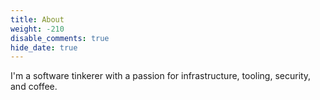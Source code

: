 ```yaml
---
title: About
weight: -210
disable_comments: true
hide_date: true
---
```


I'm a software tinkerer with a passion for infrastructure, tooling, security, and coffee.
